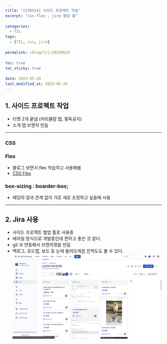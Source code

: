 ```yaml
---
title: "[230524] 사이드 프로젝트 작업"
excerpt: "css-flex , jira 협업 툴"

categories:
  - TIL
tags:
  - [TIL, css, jira]

permalink: /blog/til/20230524

toc: true
toc_sticky: true

date: 2023-05-24
last_modified_at: 2023-05-24
---
```


## 1. 사이드 프로젝트 작업

- 티켓 2개 끝냄 (커리큘럼 탭, 필독공지)
- 소개 탭 브랜치 만듬

---

### CSS

### Flex

- 블로그 보면서 flex 학습하고 사용해봄
- [CSS Flex](https://studiomeal.com/archives/197)

### box-sizing : boarder-box;

- 패딩의 양과 관계 없이 가로 세로 조정하고 싶을때 사용

---

## 2. Jira 사용

- 사이드 프로젝트 협업 툴로 사용중
- 애자일 방식으로 개발중인데 편하고 좋은 것 같다.
- git 과 연동해서 브랜치명을 만듬
- 백로그, 로드맵, 보드 등 눈에 들어오게끔 진척도도 볼 수 있다.
  <br>
  ![Untitled](/assets/images/TIL/230524-1.png)
